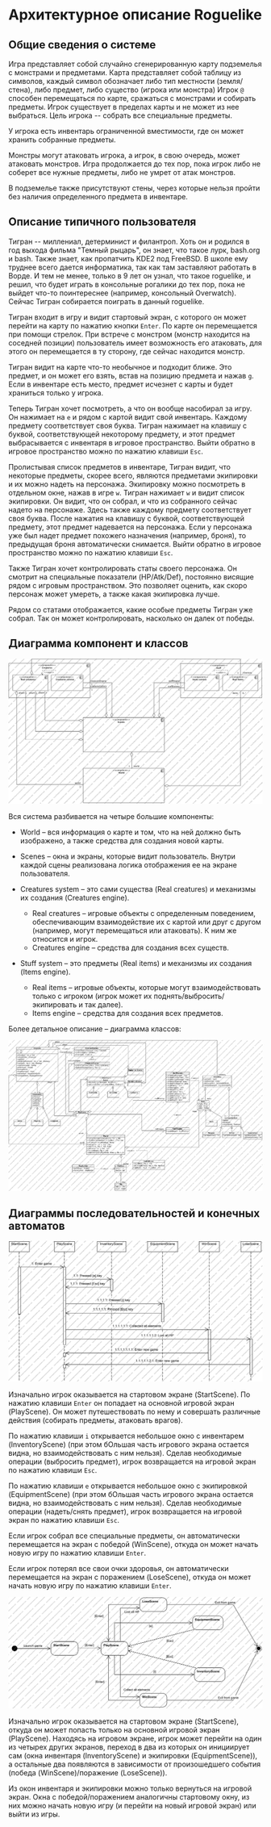 # Архитектурное описание Roguelike

## Общие сведения о системе

Игра представляет собой случайно сгенерированную карту подземелья с монстрами и предметами. Карта представляет собой таблицу из символов, каждый символ обозначает либо тип местности (земля/стена), либо предмет, либо существо (игрока или монстра) Игрок `@` способен перемещаться по карте, сражаться с монстрами и собирать предметы. Игрок существует в пределах карты и не может из нее выбраться. Цель игрока -- собрать все специальные предметы.

У игрока есть инвентарь ограниченной вместимости, где он может хранить собранные предметы.

Монстры могут атаковать игрока, а игрок, в свою очередь, может атаковать монстров. Игра продолжается до тех пор, пока игрок либо не соберет все нужные предметы, либо не умрет от атак монстров.

В подземелье также присутствуют стены, через которые нельзя пройти без наличия определенного предмета в инвентаре.

## Описание типичного пользователя

Тигран -- миллениал, детерминист и филантроп. Хоть он и родился в год выхода фильма "Темный рыцарь", он знает, что такое лурк, bash.org и bash. Также знает, как пропатчить KDE2 под FreeBSD. В школе ему труднее всего дается информатика, так как там заставляют работать в Ворде. И тем не менее, только в 9 лет он узнал, что такое roguelike, и решил, что будет играть в консольные рогалики до тех пор, пока не выйдет что-то поинтереснее (например, консольный Overwatch). Сейчас Тигран собирается поиграть в данный roguelike.

Тигран входит в игру и видит стартовый экран, с которого он может перейти на карту по нажатию кнопки `Enter`. По карте он перемещается при помощи стрелок. При встрече с монстром (монстр находится на соседней позиции) пользователь имеет возможность его атаковать, для этого он перемещается в ту сторону, где сейчас находится монстр.

Тигран видит на карте что-то необычное и подходит ближе. Это предмет, и он может его взять, встав на позицию предмета и нажав `g`. Если в инвентаре есть место, предмет исчезнет с карты и будет храниться только у игрока.

Теперь Тигран хочет посмотреть, а что он вообще насобирал за игру. Он нажимает на `e` и рядом с картой видит свой инвентарь. Каждому предмету соответствует своя буква. Тигран нажимает на клавишу с буквой, соответствующей некоторому предмету, и этот предмет выбрасывается с инвентаря в игровое пространство. Выйти обратно в игровое пространство можно по нажатию клавиши `Esc`.

Пролистывая список предметов в инвентаре, Тигран видит, что некоторые предметы, скорее всего, являются предметами экипировки и их можно надеть на персонажа. Экипировку можно посмотреть в отдельном окне, нажав в игре `w`. Тигран нажимает `w` и видит список экипировки. Он видит, что он собрал, и что из собранного сейчас надето на персонаже. Здесь также каждому предмету соответствует своя буква. После нажатия на клавишу с буквой, соответствующей предмету, этот предмет надевается на персонажа. Если у персонажа уже был надет предмет похожего назначения (например, броня), то предыдущая броня автоматически снимается. Выйти обратно в игровое пространство можно по нажатию клавиши `Esc`.

Также Тигран хочет контролировать статы своего персонажа. Он смотрит на специальные показатели (HP/Atk/Def), постоянно висящие рядом с игровым пространством. Это позволяет оценить, как скоро персонаж может умереть, а также какая экипировка лучше.

Рядом со статами отображается, какие особые предметы Тигран уже собрал. Так он может контролировать, насколько он далек от победы.

## Диаграмма компонент и классов

![alt text](https://github.com/AlexVanGogen/kotlin-roguelike/blob/master/docs/ComponentDiagram.png "Component diagram")

Вся система разбивается на четыре большие компоненты:

* World – вся информация о карте и том, что на ней должно быть изображено, а также средства для создания новой карты.

* Scenes – окна и экраны, которые видит пользователь. Внутри каждой сцены реализована логика отображения ее на экране пользователя.

* Creatures system – это сами существа (Real creatures) и механизмы их создания (Creatures engine).
  * Real creatures – игровые объекты с определенным поведением, обеспечивающим взаимодействие их с картой или друг с другом (например, могут перемещаться или атаковать). К ним же относится и игрок.
  * Creatures engine – средства для создания всех существ.

* Stuff system – это предметы (Real items) и механизмы их создания (Items engine).
  * Real items – игровые объекты, которые могут взаимодействовать только с игроком (игрок может их поднять/выбросить/экипировать и так далее).
  * Items engine – средства для создания всех предметов.
  
Более детальное описание – диаграмма классов:

![alt text](https://github.com/AlexVanGogen/kotlin-roguelike/blob/master/docs/NewClassDiagram.png "Class diagram")

## Диаграммы последовательностей и конечных автоматов

![alt text](https://github.com/AlexVanGogen/kotlin-roguelike/blob/master/docs/SequenceDiagram.png "Sequence diagram")

Изначально игрок оказывается на стартовом экране (StartScene). По нажатию клавиши `Enter` он попадает на основной игровой экран (PlayScene). Он может путешествовать по нему и совершать различные действия (собирать предметы, атаковать врагов).

По нажатию клавиши `i` открывается небольшое окно с инвентарем (InventoryScene) (при этом бОльшая часть игрового экрана остается видна, но взаимодействовать с ним нельзя). Сделав необходимые операции (выбросить предмет), игрок возвращается на игровой экран по нажатию клавиши `Esc`.

По нажатию клавиши `e` открывается небольшое окно с экипировкой (EquipmentScene) (при этом бОльшая часть игрового экрана остается видна, но взаимодействовать с ним нельзя). Сделав необходимые операции (надеть/снять предмет), игрок возвращается на игровой экран по нажатию клавиши `Esc`.

Если игрок собрал все специальные предметы, он автоматически перемещается на экран с победой (WinScene), откуда он может начать новую игру по нажатию клавиши `Enter`.

Если игрок потерял все свои очки здоровья, он автоматически перемещается на экран с поражением (LoseScene), откуда он может начать новую игру по нажатию клавиши `Enter`.

![alt text](https://github.com/AlexVanGogen/kotlin-roguelike/blob/master/docs/AutomataDiagram.png "Finite automata diagram")

Изначально игрок оказывается на стартовом экране (StartScene), откуда он может попасть только на основной игровой экран (PlayScene). Находясь на игровом экране, игрок может перейти на один из четырех других экранов, переход в два из которых он инициирует сам (окна инвентаря (InventoryScene) и экипировки (EquipmentScene)), а остальные два появляются в зависимости от произошедшего события (победа (WinScene)/поражение (LoseScene)).

Из окон инвентаря и экипировки можно только вернуться на игровой экран. Окна с победой/поражением аналогичны стартовому окну, из них можно начать новую игру (и перейти на новый игровой экран) или выйти из игры.
